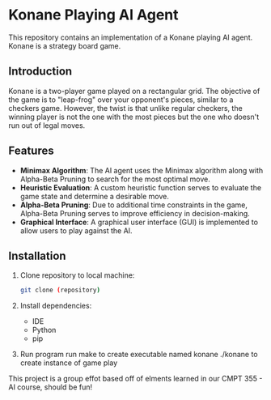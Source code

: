 # Konane Playing AI Agent

This repository contains an implementation of a Konane playing AI agent. Konane is a strategy board game.

## Introduction
Konane is a two-player game played on a rectangular grid. The objective of the game is to "leap-frog" over your opponent's pieces, similar to a checkers game. However, the twist is that unlike regular checkers, the winning player is not the one with the most pieces but the one who doesn't run out of legal moves.

## Features
- **Minimax Algorithm**: The AI agent uses the Minimax algorithm along with Alpha-Beta Pruning to search for the most optimal move.
- **Heuristic Evaluation**: A custom heuristic function serves to evaluate the game state and determine a desirable move.
- **Alpha-Beta Pruning**: Due to additional time constraints in the game, Alpha-Beta Pruning serves to improve efficiency in decision-making.
- **Graphical Interface**: A graphical user interface (GUI) is implemented to allow users to play against the AI.

## Installation
1. Clone repository to local machine:
    ```bash
    git clone (repository)
    ```

2. Install dependencies:
    - IDE
    - Python
    - pip

3. Run program 
    run make to create executable named konane
    ./konane to create instance of game play
    
This project is a group effot based off of elments learned in our CMPT 355 - AI course, should be fun!